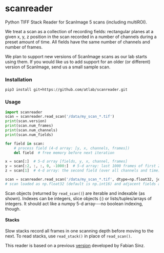 # scanreader
Python TIFF Stack Reader for ScanImage 5 scans (including multiROI).

We treat a scan as a collection of recording fields: rectangular planes at a given x, y, z position in the scan recorded in a number of channels during a preset amount of time. All fields have the same number of channels and number of frames.

We plan to support new versions of ScanImage scans as our lab starts using them. If you would like us to add support for an older (or different) version of ScanImage, send us a small sample scan.

### Installation
```shell
pip3 install git+https://github.com/atlab/scanreader.git
```

### Usage
```python
import scanreader
scan = scanreader.read_scan('/data/my_scan_*.tif')
print(scan.version)
print(scan.num_frames)
print(scan.num_channels)
print(scan.num_fields)

for field in scan:
    # process field (4-d array: [y, x, channels, frames])
    del field  # free memory before next iteration

x = scan[:]  # 5-d array [fields, y, x, channel, frames]
y = scan[:2, :, :, 0, -1000:]  # 5-d array: last 1000 frames of first 2 fields on the first channel
z = scan[1]  # 4-d array: the second field (over all channels and time)

scan = scanreader.read_scan('/data/my_scan_*.tif', dtype=np.float32, join_contiguous=True)
# scan loaded as np.float32 (default is np.int16) and adjacent fields at same depth will be joined.
```
Scan objects (returned by `read_scan()`) are iterable and indexable (as shown). Indexes can be integers, slice objects (:) or lists/tuples/arrays of integers. It should act like a numpy 5-d array---no boolean indexing, though.

#### Stacks
Slow stacks record all frames in one scanning depth before moving to the next. To read stacks, use `read_stack()` in place of `read_scan()`.

This reader is based on a previous [version](https://github.com/atlab/tiffreader) developed by Fabian Sinz.
